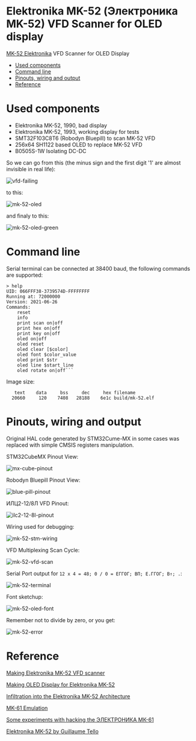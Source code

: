 <!-- omit in toc -->
# Elektronika MK-52 (Электроника MK-52) VFD Scanner for OLED display
[MK-52 Elektronika](https://en.wikipedia.org/wiki/Elektronika_MK-52) VFD Scanner for OLED Display

- [Used components](#used-components)
- [Command line](#command-line)
- [Pinouts, wiring and output](#pinouts-wiring-and-output)
- [Reference](#reference)

# Used components

* Elektronika MK-52, 1990, bad display
* Elektronika MK-52, 1993, working display for tests
* SMT32F103C8T6 (Robodyn Bluepill) to scan MK-52 VFD
* 256x64 SH1122 based OLED to replace MK-52 VFD
* B0505S-1W Isolating DC-DC

So we can go from this (the minus sign and the first digit '1' are almost invisible in real life):

![vfd-failing](./img/mk-52-vfd-failing.png)

to this:

![mk-52-oled](./img/mk-52-oled.png)

and finaly to this:

![mk-52-oled-green](./img/mk-52-oled-green.png)

# Command line

Serial terminal can be connected at 38400 baud, the following commands are supported:

```
> help
UID: 066FFF38-3739574D-FFFFFFFF
Running at: 72000000
Version: 2021-06-26
Commands:
    reset
    info
    print scan on|off
    print hex on|off
    print key on|off
    oled on|off
    oled reset
    oled clear [$color]
    oled font $color_value
    oled print $str
    oled line $start_line
    oled rotate on|off```
```

Image size:

```
   text    data     bss     dec     hex filename
  20660     120    7408   28188    6e1c build/mk-52.elf
```

# Pinouts, wiring and output

Original HAL code generated by STM32Cume-MX in some cases was replaced with simple CMSIS registers manipulation.

STM32CubeMX Pinout View:

![mx-cube-pinout](./img/pinout.png)

Robodyn Bluepill Pinout View:

![blue-pill-pinout](./img/mk-52-stm32-robodyn.svg)

ИЛЦ2-12/8Л VFD Pinout:

![ilc2-12-8l-pinout](./img/mk-52-ilc2-12-8l.svg)

Wiring used for debugging:

![mk-52-stm-wiring](./img/mk-52-wiring.svg)

VFD Multiplexing Scan Cycle:

![mk-52-vfd-scan](./img/display-cycle.svg)

Serial Port output for ``12 x 4 = 48; 0 / 0 = ЕГГОГ; BП; Е.ГГОГ; B↑; .``:

![mk-52-terminal](./img/capture.png)

Font sketchup:

![mk-52-oled-font](./img/font.svg)

Remember not to divide by zero, or you get:

![mk-52-error](./img/error.png)

# Reference

[Making Elektronika MK-52 VFD scanner](http://achilikin.blogspot.com/2021/05/making-elektronika-mk-52-vfd-scanner.html)

[Making OLED Display for Elektronika MK-52](http://achilikin.blogspot.com/2021/06/making-oled-display-for-elektronika-mk.html)

[Infiltration into the Elektronika MK-52 Architecture](https://habr.com/ru/post/467501/)

[MK-61 Emulation](https://pmk.arbinada.com/mk61emuweb.html#_%D0%9C%D0%9A-61)

[Some experiments with hacking the ЭЛЕКТРОНИКА МК-61](http://www.alfredklomp.com/technology/mk-61/)

[Elektronika MK-52 by Guillaume Tello](https://gtello.pagesperso-orange.fr/elektronika_e.htm)


